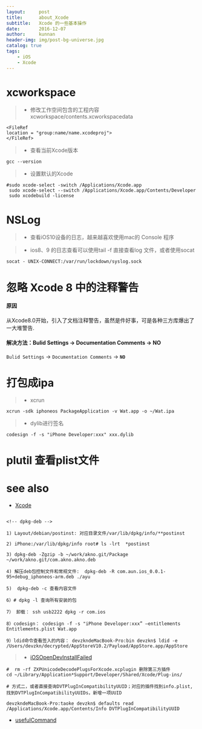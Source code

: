 ```yaml
---
layout:     post
title:      about_Xcode
subtitle:   Xcode 的一些基本操作
date:       2016-12-07
author:     kunnan
header-img: img/post-bg-universe.jpg
catalog: true
tags:
    - iOS
    - Xcode
---
```



# xcworkspace

>* 修改工作空间包含的工程内容 xcworkspace/contents.xcworkspacedata

```
<FileRef
location = "group:name/name.xcodeproj">
</FileRef>
```

>* 查看当前Xcode版本

```
gcc --version
```

>* 设置默认的Xcode 

```
#sudo xcode-select -switch /Applications/Xcode.app
 sudo xcode-select --switch /Applications/Xcode.app/Contents/Developer
 sudo xcodebuild -license

```

# NSLog

>* 查看iOS10设备的日志，越来越喜欢使用mac的 Console 程序

>* ios8、9 的日志查看可以使用tail -f 直接查看log 文件，或者使用socat

```
socat - UNIX-CONNECT:/var/run/lockdown/syslog.sock
```


# 忽略 Xcode 8 中的注释警告

#### 原因

从Xcode8.0开始，引入了文档注释警告，虽然是件好事，可是各种三方库爆出了一大堆警告.

#### 解决方法：Bulid Settings -> Documentation Comments -> NO

`Bulid Settings` -> `Documentation Comments` -> **`NO`**


# 打包成ipa

>* xcrun

```
xcrun -sdk iphoneos PackageApplication -v Wat.app -o ~/Wat.ipa
```

>* dylib进行签名

```
codesign -f -s "iPhone Developer:xxx" xxx.dylib
```

# plutil 查看plist文件



# see also

- [Xcode](https://zhangkn.github.io/2018/01/Xcode/)

```

<!-- dpkg-deb -->

1) Layout/debian/postinst: 对应目录文件/var/lib/dpkg/info/**postinst

2) iPhone:/var/lib/dpkg/info root# ls -lrt  *postinst

3) dpkg-deb -Zgzip -b ~/work/akno.git/Package ~/work/akno.git/com.akno.akno.deb

4) 解压deb包控制文件和常规文件:  dpkg-deb -R com.aun.ios_0.0.1-95+debug_iphoneos-arm.deb ./ayu

5)  dpkg-deb -c 查看内容文件

6）# dpkg -l 查询所有安装的包

7） 卸载： ssh usb2222 dpkg -r com.ios 

8）codesign： codesign -f -s "iPhone Developer:xxx” —entitlements Entitlements.plist Wat.app

9）ldid命令查看签入的内容： devzkndeMacBook-Pro:bin devzkn$ ldid -e /Users/devzkn/decrypted/AppStoreV10.2/Payload/AppStore.app/AppStore 
```

>* [iOSOpenDevInstallFailed](https://zhangkn.github.io/2018/01/iOSOpenDevInstallFailed/)

```
#  rm -rf ZXPUnicodeDecodePlugsForXcode.xcplugin 删除第三方插件
cd ~/Library/Application*Support/Developer/Shared/Xcode/Plug-ins/

# 方式二，或者直接查询DVTPlugInCompatibilityUUID；对应的插件找到info.plist,
找到DVTPlugInCompatibilityUUIDs，新增一项UUID

devzkndeMacBook-Pro:taoke devzkn$ defaults read /Applications/Xcode.app/Contents/Info DVTPlugInCompatibilityUUID
```

- [usefulCommand](https://zhangkn.github.io/2017/12/usefulCommand/)


